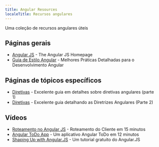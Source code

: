 ```yaml
---
title: Angular Resources
localeTitle: Recursos angulares
---
```

Uma coleção de recursos angulares úteis

## Páginas gerais

*   [Angular JS](https://angularjs.org/) - The Angular JS Homepage
*   [Guia de Estilo Angular](https://github.com/johnpapa/angular-styleguide) - Melhores Práticas Detalhadas para o Desenvolvimento Angular

## Páginas de tópicos específicos

*   [Diretivas](http://www.sitepoint.com/practical-guide-angularjs-directives/) - Excelente guia em detalhes sobre diretivas angulares (parte 1)
*   [Diretivas](http://www.sitepoint.com/practical-guide-angularjs-directives-part-two/) - Excelente guia detalhando as Diretrizes Angulares (Parte 2)

## Vídeos

*   [Roteamento no Angular JS](https://www.youtube.com/watch?v=5uhZCc0j9RY) - Roteamento do Cliente em 15 minutos
*   [Angular ToDo App](https://www.youtube.com/watch?v=WuiHuZq_cg4) - Um aplicativo Angular ToDo em 12 minutos
*   [Shaping Up with Angular.JS](https://www.codeschool.com/courses/shaping-up-with-angular-js) - Um tutorial gratuito do Angular.JS